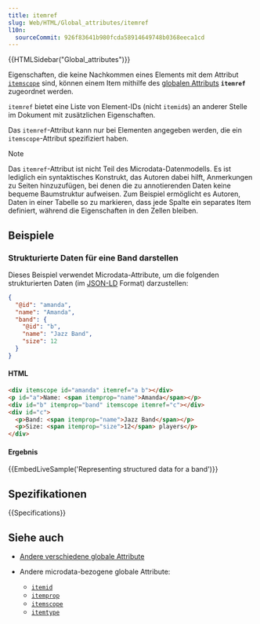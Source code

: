 ```yaml
---
title: itemref
slug: Web/HTML/Global_attributes/itemref
l10n:
  sourceCommit: 926f83641b980fcda58914649748b0368eeca1cd
---
```


{{HTMLSidebar("Global_attributes")}}

Eigenschaften, die keine Nachkommen eines Elements mit dem Attribut [`itemscope`](/de/docs/Web/HTML/Global_attributes/itemscope) sind, können einem Item mithilfe des [globalen Attributs](/de/docs/Web/HTML/Global_attributes) **`itemref`** zugeordnet werden.

`itemref` bietet eine Liste von Element-IDs (nicht `itemid`s) an anderer Stelle im Dokument mit zusätzlichen Eigenschaften.

Das `itemref`-Attribut kann nur bei Elementen angegeben werden, die ein `itemscope`-Attribut spezifiziert haben.

> [!NOTE]
> Das `itemref`-Attribut ist nicht Teil des Microdata-Datenmodells. Es ist lediglich ein syntaktisches Konstrukt, das Autoren dabei hilft, Anmerkungen zu Seiten hinzuzufügen, bei denen die zu annotierenden Daten keine bequeme Baumstruktur aufweisen. Zum Beispiel ermöglicht es Autoren, Daten in einer Tabelle so zu markieren, dass jede Spalte ein separates Item definiert, während die Eigenschaften in den Zellen bleiben.

## Beispiele

### Strukturierte Daten für eine Band darstellen

Dieses Beispiel verwendet Microdata-Attribute, um die folgenden strukturierten Daten (im [JSON-LD](https://json-ld.org/) Format) darzustellen:

```json
{
  "@id": "amanda",
  "name": "Amanda",
  "band": {
    "@id": "b",
    "name": "Jazz Band",
    "size": 12
  }
}
```

#### HTML

```html
<div itemscope id="amanda" itemref="a b"></div>
<p id="a">Name: <span itemprop="name">Amanda</span></p>
<div id="b" itemprop="band" itemscope itemref="c"></div>
<div id="c">
  <p>Band: <span itemprop="name">Jazz Band</span></p>
  <p>Size: <span itemprop="size">12</span> players</p>
</div>
```

#### Ergebnis

{{EmbedLiveSample('Representing structured data for a band')}}

## Spezifikationen

{{Specifications}}

## Siehe auch

- [Andere verschiedene globale Attribute](/de/docs/Web/HTML/Global_attributes)
- Andere microdata-bezogene globale Attribute:

  - [`itemid`](/de/docs/Web/HTML/Global_attributes/itemid)
  - [`itemprop`](/de/docs/Web/HTML/Global_attributes/itemprop)
  - [`itemscope`](/de/docs/Web/HTML/Global_attributes/itemscope)
  - [`itemtype`](/de/docs/Web/HTML/Global_attributes/itemtype)
